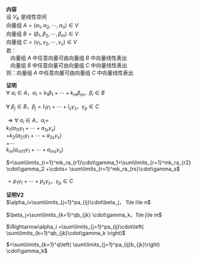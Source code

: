 **内容**    
设 $V_K$ 是线性空间    
向量组 $A=(\alpha_1,\alpha_2,\cdots,\alpha_n)\in V$     
向量组 $B=(\beta_1,\beta_2,\cdots,\beta_m)\in V$     
向量组 $C=(\gamma_1,\gamma_2,\cdots,\gamma_s)\in V$     
若：    
 $\enspace$ 向量组 $A$ 中任意向量可由向量组 $B$ 中向量线性表出    
 $\enspace$ 向量组 $B$ 中任意向量可由向量组 $C$ 中向量线性表出    
则：向量组 $A$ 中任意向量可由向量组 $C$ 中向量线性表出    
    
**证明**    
 $\forall\ \alpha_i\in A，\alpha_i=k_1\beta_1+\cdots+k_m\beta_m，\beta_i\in B$     
    
 $\forall\ \beta_j\in B，\beta_j=l_1\gamma_1+\cdots+l_s\gamma_s，\gamma_p\in C$     
    
 $\Rightarrow\forall\ \alpha_i\in A，\alpha_i=$     
 $k_1(a_{11}\gamma_1+\cdots+a_{1s}\gamma_s)$     
 $+k_2(a_{21}\gamma_1+\cdots+a_{2s}\gamma_s)$     
 $+\cdots$     
 $k_m(a_{m11}\gamma_1+\cdots+a_{ms}\gamma_s)$     
    
 $=\sum\limits_{r=1}^mk_ra_{r1}\cdot\gamma_1+\sum\limits_{r=1}^mk_ra_{r2}\cdot\gamma_2    
+\cdots+    
\sum\limits_{r=1}^mk_ra_{rs}\cdot\gamma_s$     
    
 $=p_1\gamma_1+\cdots+p_s\gamma_s，\gamma_p\in C$     
    
**证明V2**    
 $\alpha_i=\sum\limits_{j=1}^pa_{ij}\cdot\beta_j，    
1\le i\le n$     
    
 $\beta_j=\sum\limits_{k=1}^qb_{jk}    
\cdot\gamma_k，1\le j\le m$     
    
    
 $\Rightarrow\alpha_i    
=\sum\limits_{j=1}^pa_{ij}\cdot\left(    
\sum\limits_{k=1}^qb_{jk}\cdot\gamma_k    
\right)$     
    
 $=\sum\limits_{k=1}^q\left(    
\sum\limits_{j=1}^pa_{ij}b_{jk}\right)    
\cdot\gamma_k$     
